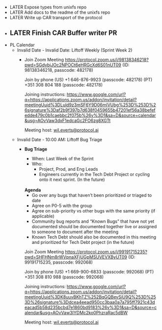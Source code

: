 - LATER Expose types from unixfs repo
- LATER Add docs to the readme of the unixfs repo
- LATER Write up CAR transport of the protocol
- LATER Finish CAR Buffer writer PR
	-
- PL Calendar
	- Invalid Date - Invalid Date: Liftoff Weekly (Sprint Week 2)
		- Join Zoom Meeting
		  https://protocol.zoom.us/j/98138346218?pwd=SGdybjJOc2NPOCt6eHRGcXd6S01nUT09 (ID: 98138346218, passcode: 482178)
		  
		  Join by phone
		  (US) +1 646-876-9923 (passcode: 482178)
		  (PT) +351 308 804 188 (passcode: 482178)
		  
		  Joining instructions: https://www.google.com/url?q=https://applications.zoom.us/addon/invitation/detail?meetingUuid%3DLuld9z3mSF6Y9D06mIVUbg%253D%253D%26signature%3Daf2b9f397b7d638f0459655b47201ef56a38befefedde479c0b1caebbc2f075b%26v%3D1&sa=D&source=calendar&usg=AOvVaw3dxF1edcaGc2FO6zg8XGTt
		  
		  Meeting host: <a href=mailto:wil.everts@protocol.ai target=_blank>wil.everts@protocol.ai</a>
	- Invalid Date - 10:00 AM: Liftoff Bug Triage
		- <p><b>Bug Triage</b></p><p></p><ul><li>When: Last Week of the Sprint</li><li>Who:&nbsp;<ul><li>Project, Prod, and Eng Leads</li><li>Engineers currently in the Tech Debt Project or cycling onto it next sprint. (In the future)</li></ul></li></ul><br><b>Agenda</b><ul><li>Go over any bugs that haven’t been prioritized or triaged to date</li><li>Agree on P0-5 with the group</li><li>Agree on sub-priority vs other bugs with the same priority (if applicable)</li><li>Community bug reports and “Known Bugs” that have not yet documented should be documented together live or assigned to someone to document after the meeting</li><li>Known Tech Debt should also be documented in this meeting and prioritized for Tech Debt project (in the future)</li></ul><p></p>
		  
		  Join Zoom Meeting
		  https://protocol.zoom.us/j/99191715235?pwd=SHFHNm8rWVpnaXFjUGpMSUVEVXByUT09 (ID: 99191715235, passcode: 992068)
		  
		  Join by phone
		  (US) +1 669-900-6833 (passcode: 992068)
		  (PT) +351 308 810 988 (passcode: 992068)
		  
		  Joining instructions: https://www.google.com/url?q=https://applications.zoom.us/addon/invitation/detail?meetingUuid%3DK8uuvBKhTZ%252BqGQBevSiU9Q%253D%253D%26signature%3Ddcea4eead950cc3baa0a7a795ff7921c43deacad5b58d235bcbd7e1860bd9183%26v%3D1&sa=D&source=calendar&usg=AOvVaw3IYDMc2ko0PhzraRac5dBW
		  
		  Meeting host: <a href=mailto:wil.everts@protocol.ai target=_blank>wil.everts@protocol.ai</a>